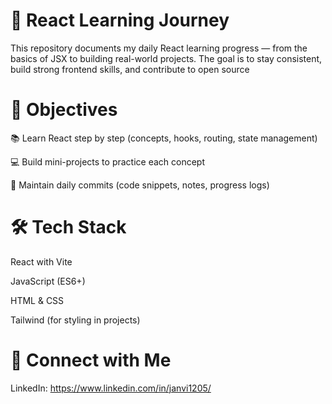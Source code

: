 # 📘 React Learning Journey
This repository documents my daily React learning progress — from the basics of JSX to building real-world projects. The goal is to stay consistent, build strong frontend skills, and contribute to open source

# 🚀 Objectives
📚 Learn React step by step (concepts, hooks, routing, state management)

💻 Build mini-projects to practice each concept

📝 Maintain daily commits (code snippets, notes, progress logs)

# 🛠️ Tech Stack

React with Vite

JavaScript (ES6+)

HTML & CSS

Tailwind (for styling in projects)

# 🤝 Connect with Me

LinkedIn: https://www.linkedin.com/in/janvi1205/




